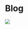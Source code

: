 # Blog

![](https://img.shields.io/github/last-commit/caodoc/projects?style="flat-square"&color="94a4ff")